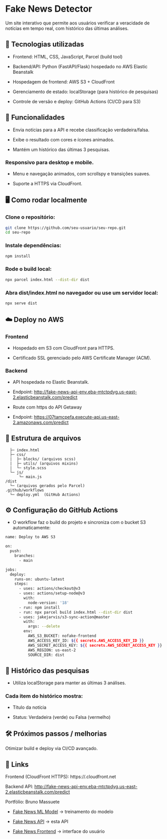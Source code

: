# Fake News Detector

Um site interativo que permite aos usuários verificar a veracidade de notícias em tempo real, com histórico das últimas análises.

## 📌 Tecnologias utilizadas

- Frontend: HTML, CSS, JavaScript, Parcel (build tool)

- Backend/API: Python (FastAPI/Flask) hospedado no AWS Elastic Beanstalk

- Hospedagem de frontend: AWS S3 + CloudFront

- Gerenciamento de estado: localStorage (para histórico de pesquisas)

- Controle de versão e deploy: GitHub Actions (CI/CD para S3)

## 🚀 Funcionalidades

- Envia notícias para a API e recebe classificação verdadeira/falsa.

- Exibe o resultado com cores e ícones animados.

- Mantém um histórico das últimas 3 pesquisas.

### Responsivo para desktop e mobile.

- Menu e navegação animados, com scrollspy e transições suaves.

- Suporte a HTTPS via CloudFront.

## 🖥️ Como rodar localmente

### Clone o repositório:
```bash
git clone https://github.com/seu-usuario/seu-repo.git
cd seu-repo
```

### Instale dependências:
```bash
npm install
```

### Rode o build local:
```bash
npx parcel index.html --dist-dir dist
```

### Abra dist/index.html no navegador ou use um servidor local:
```bash
npx serve dist
```
## ☁️ Deploy no AWS
###  Frontend
- Hospedado em S3 com CloudFront para HTTPS.

- Certificado SSL gerenciado pelo AWS Certificate Manager (ACM).

### Backend

- API hospedada no Elastic Beanstalk.

- Endpoint: http://fake-news-api-env.eba-mtctpdyg.us-east-2.elasticbeanstalk.com/predict

- Route com https do API Getaway

- Endpoint: https://07tamcpefa.execute-api.us-east-2.amazonaws.com/predict

## 📝 Estrutura de arquivos
```/src
  ├─ index.html
  ├─ css/
  |  ├─ blocks/ (arquivos scss)
  |  ├─ utils/ (arquivos mixins)
  |  └─ style.scss   
  └─ js/
      └─ main.js
/dist
  └─ (arquivos gerados pelo Parcel)
.github/workflows
  └─ deploy.yml  (GitHub Actions)
```
## ⚙️ Configuração do GitHub Actions

- O workflow faz o build do projeto e sincroniza com o bucket S3 automaticamente:
``` bash
name: Deploy to AWS S3

on:
  push:
    branches:
      - main

jobs:
  deploy:
    runs-on: ubuntu-latest
    steps:
      - uses: actions/checkout@v3
      - uses: actions/setup-node@v3
        with:
          node-version: '18'
      - run: npm install
      - run: npx parcel build index.html --dist-dir dist
      - uses: jakejarvis/s3-sync-action@master
        with:
          args: --delete
        env:
          AWS_S3_BUCKET: nofake-frontend
          AWS_ACCESS_KEY_ID: ${{ secrets.AWS_ACCESS_KEY_ID }}
          AWS_SECRET_ACCESS_KEY: ${{ secrets.AWS_SECRET_ACCESS_KEY }}
          AWS_REGION: us-east-2
          SOURCE_DIR: dist
```
## 📂 Histórico das pesquisas

- Utiliza localStorage para manter as últimas 3 análises.

### Cada item do histórico mostra:

- Título da notícia

- Status: Verdadeira (verde) ou Falsa (vermelho)

## 🛠️ Próximos passos / melhorias

Otimizar build e deploy via CI/CD avançado.

## 🔗 Links

Frontend (CloudFront HTTPS): https://<sua-distribuicao-cloudfront>.cloudfront.net

Backend API: http://fake-news-api-env.eba-mtctpdyg.us-east-2.elasticbeanstalk.com/predict

Portfólio: Bruno Massuete

- [Fake News ML Model](https://github.com/malvesbruno/fakeNews_ml)
 → treinamento do modelo

- [Fake News API](https://github.com/malvesbruno/fakeNews_API)
 → esta API

- [Fake News Frontend](https://github.com/malvesbruno/fakeNews_FrontEnd)
 → interface do usuário

